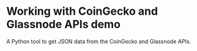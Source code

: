 # Working with CoinGecko and Glassnode APIs demo

A Python tool to get JSON data from the CoinGecko and Glassnode APIs.
